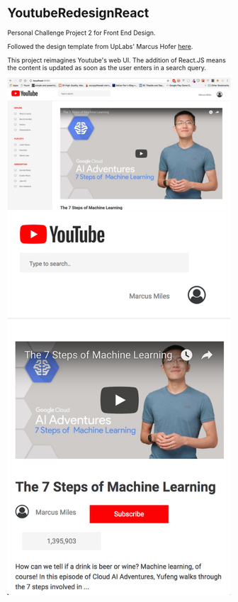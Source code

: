 # YoutubeRedesignReact

Personal Challenge Project 2 for Front End Design.

Followed the design template from UpLabs' Marcus Hofer [here](https://www.uplabs.com/posts/youtube-redesign-ii).

This project reimagines Youtube's web UI. The addition of React.JS means the content is updated as soon as the user enters in a search query.

![Screen1](screen1.png?raw=true "Screen1")
![Screen2](screen2.png?raw=true "Screen2")



